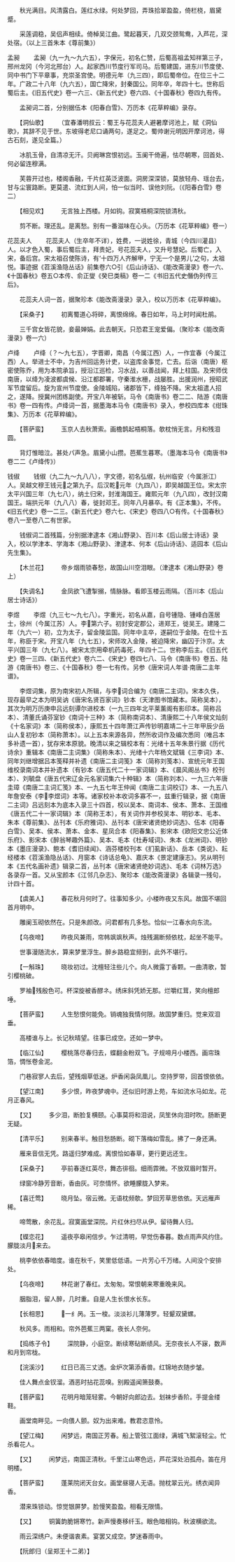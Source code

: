 <!-- { "loadSidebar": true } -->
　　秋光满目。风清露白。莲红水绿。何处梦回，弄珠拾翠盈盈，倚栏桡，眉黛蹙。

　　采莲调稳，吴侣声相续。倚棹吴江曲。鹭起暮天，几双交颈鸳鸯，入芦花，深处宿。（以上三首朱本《尊前集》）

孟昶
　　孟昶（九一九～九六五），字保元，初名仁赞，后蜀高祖孟知祥第三子，邢州龙冈（今河北邢台）人。起家西川节度行军司马。后蜀建国，进东川节度使、同中书门下平章事，充崇圣宫使。明德元年（九三四），即后蜀帝位。在位三十二年。广政二十八年（九六五），国亡降宋，封秦国公。同年卒，年四十七。世称后蜀后主。《旧五代史》卷一六三、《新五代史》卷六四、《十国春秋》卷四九有传。

　　孟昶词二首，分别据伍本《阳春白雪》、万历本《花草粹编》录存。

　　【洞仙歌】
　　（宜春潘明叔云：蜀王与花蕊夫人避暑摩诃池上，赋《洞仙歌》，其辞不见于世。东坡得老尼口诵两句，遂足之。蜀帅谢元明因开摩诃池，得古石刻，遂见全篇。）

　　冰肌玉骨，自清凉无汗。贝阙琳宫恨初远。玉阑干倚遍，怯尽朝寒，回首处、何必留连穆满。

　　芙蓉开过也，楼阁香融，千片红英泛波面。洞房深深锁，莫放轻舟、瑶台去，甘与尘寰路断。更莫遣、流红到人间，怕一似当时、误他刘阮。（《阳春白雪》卷二）

　　【相见欢】
　　无言独上西楼。月如钩。寂寞梧桐深院锁清秋。

　　剪不断。理还乱。是离愁。别有一番滋味在心头。（万历本《花草粹编》卷一）

花蕊夫人
　　花蕊夫人（生卒年不详），姓费，一说姓徐，青城（今四川灌县）人。以才色入蜀，事后蜀后主，拜贵妃，号花蕊夫人，又升号慧妃。后蜀亡，入宋，备后宫。宋太祖召使陈诗，有‘十四万人齐解甲，宁无一个是男儿’之句，太祖悦。事迹据《苕溪渔隐丛话》前集卷六○引《后山诗话》、《能改斋漫录》卷一六、《十国春秋》卷五○本传、俞正燮《癸巳类稿》卷一二《书旧五代史僭伪列传三后》。

　　花蕊夫人词一首，据聚珍本《能改斋漫录》录入，校以万历本《花草粹编》。

　　【采桑子】
　　初离蜀道心将碎，离恨绵绵。春日如年，马上时时闻杜鹃。

　　三千宫女皆花貌，妾最婵娟。此去朝天。只恐君王宠爱偏。（聚珍本《能改斋漫录》卷一六）

卢绛
　　卢绛（？～九七五），字晋卿，南昌（今属江西）人，一作宜春（今属江西）人。举进士不中，为吉州回运务计吏，以盗库金事觉，亡去。后诣（南唐）枢密使陈乔，用为本院承旨，授沿江巡检，习水战，以善战闻，拜上柱国。及宋师伐南唐，以绛为凌波都虞候、沿江都郡署，守秦淮水栅，战屡胜。出援润州，授昭武军节度留后。旋为宣州节度使。金陵城陷，诸郡皆下，绛独不降。宋太祖遣人招之，遂降。授冀州团练副使。开宝八年被斩。马令《南唐书》卷二二、陆游《南唐书》卷一四有传。卢绛词一首，据墨海本马令《南唐书》录入，参校四库本《绀珠集》、万历本《花草粹编》。

　　【菩萨蛮】
　　玉京人去秋萧索。画檐鹊起梧桐落。欹枕悄无言。月和残泪圆。

　　背灯惟暗泣。甚处パ声急。眉黛小山攒。芭蕉生暮寒。（墨海本马令《南唐书》卷二二《卢绛传》）

钱俶
　　钱俶（九二九～九八八），字文德，初名弘俶，杭州临安（今属浙江）人。吴越文穆王钱元之第九子。后汉乾元年（九四八），即吴越国王位。宋太宗太平兴国三年（九七八），纳土归宋，封淮海国王。雍熙元年（九八四），改封汉南国王。端拱元年（九八八）春，徙封邓王。同年八月暴卒。有《正本集》，不传。《旧五代史》卷一二三。《新五代史》卷六七、《宋史》卷四八○有传。《十国春秋》卷八一至卷八二有世家。

　　钱俶词二首残篇，分别据津逮本《湘山野录》、百川本《后山居士诗话》录入，校以学津本、学海本《湘山野录》、津逮本、何本《后山诗话》、适园本《后山先生集》。

　　【木兰花】
　　帝乡烟雨锁春愁，故国山川空泪眼。（津逮本《湘山野录》卷上）

　　【失调名】
　　金凤欲飞遭掣搦，情脉脉。看即玉楼云雨隔。（百川本《后山居士诗话》）

李煜
　　李煜（九三七～九七八）。字重光，初名从嘉，自号锺隐、锺峰白莲居士，徐州（今属江苏）人。李第六子。初封安定郡公，进郑王，徙吴王。建隆二年（九六一）初，立为太子，留金陵监国。同年中主卒，遂嗣位于金陵。在位十五年，称臣于宋。开宝八年（九七五），宋师攻入金陵，被迫降宋，幽囚于汴京。太平兴国三年（九七八）。被宋太宗用牵机药毒死，年四十二。世称李后主。《旧五代史》卷一三四、《新五代史》卷六二、《宋史》卷四七八、马令《南唐书》卷五、陆游《南唐书》卷三、《十国春秋》卷一七有传。另参《唐宋词人年谱·南唐二主年谱》。

　　李煜词集，原为南宋初人所辑，与李词合编为《南唐二主词》。宋本久佚，现存最早之本为明吴讷《唐宋名贤百家词》钞本（天津图书馆藏本。简称吴本），其次为明万历庚申吕远刻谭尔进校本（一九三四年北平莱薰阁有影印本。简称吕本）、清董氏诵芬室钞《南词十三种》本（简称南词本）、清康熙二十八年侯文灿刻《十名家词》本（简称侯本），康熙五十四年萧江声传钞明嘉靖二十三年甲辰少岳山人复初钞本（简称萧本）。以上五本来源各异，然所收词作及编次悉同（唯吕本多补遗一首），犹存宋本原貌。晚清以来之辑校本有：光绪十五年朱景行据《历代诗余》重辑本《南唐二主词集》（简称朱本）、光绪十六年杨文斌辑《三李词》本、同年刘继增据吕本笺释并补遗《南唐二主词笺》本（简称刘笺本）、宣统元年王国维校录南词本并补遗本（有钞本《唐五代二十一家词辑》本、《晨风阁丛书》校刊本）、刘毓盘《唐五代宋辽金元名家词集六十种辑》本（简称刘本）、一九三六年唐圭璋《南唐二主词汇笺》本、一九五七年王仲闻《南唐二主词校订》本、一九五八年詹安泰《李李煜词》本等。诸家校补本收词多寡不一，兹重行辑录，据《南唐二主词》吕远刻本为底本入录三十四首，校以吴本、南词本、侯本、萧本、王国维《唐五代二十一家词辑》本（简称王本），有关词作并参校吴本、明钞本、毛本、朱本《尊前集》、丛刊本《乐府雅词》、丛刊本《唐宋诸贤绝妙词选》、伍本《阳春白雪》、吴本、侯本、萧本、金本、星凤合本《阳春集》、影宋本《欧阳文忠公近体乐府》、影宋本《醉翁琴趣外篇》、吴本、毛本《杜寿域词》、朱本《龙洲词》、明钞本《墨庄漫录》、鲍本《耆旧续闻》、涵芬楼校刊本《扪虱新话》、岳本《类说》、耘经楼本《苕溪渔隐丛话》、月窗本《诗话总龟》、嘉庆本《景定建康志》。另从明刊本《五代名画补遗》辑录二首，丛刊本《唐宋诸贤绝妙词选》、毛本《词林万选》各录存一首。又从宝颜本《江邻几杂志》、聚珍本《能改斋漫录》各辑录一残句，计四十首。

　　【虞美人】
　　春花秋月何时了。往事知多少。小楼昨夜又东风。故国不堪回首月明中。

　　雕阑玉砌依然在。只是朱颜改。问君都有几多愁。恰似一江春水向东流。

　　【乌夜啼】
　　昨夜风兼雨，帘帏飒飒秋声。烛残漏断频依枕，起坐不能平。

　　世事漫随流水，算来梦里浮生。醉乡路稳宜频到，此外不堪行。

　　【一斛珠】
　　晓妆初过。沈檀轻注些儿个。向人微露丁香颗。一曲清歌，暂引樱桃破。

　　罗袖残殷色可。杯深旋被香醪ネ。绣床斜凭娇无那。烂嚼红茸，笑向檀郎唾。

　　【菩萨蛮】
　　人生愁恨何能免。销魂独我情何限。故国梦重归。觉来双泪垂。

　　高楼谁与上。长记秋晴望。往事已成空。还如一梦中。

　　【临江仙】
　　樱桃落尽春归去，蝶翻金粉双飞。子规啼月小楼西。画帘珠箔，惆怅卷金泥。

　　门巷寂寥人去后，望残烟草低迷。炉香闲袅凤凰儿。空持罗带，回首恨依依。

　　【望江南】
　　多少恨，昨夜梦魂中。还似旧时游上苑，车如流水马如龙。花月正春风。

　　【又】
　　多少泪，断脸复横颐。心事莫将和泪说，凤笙休向泪时吹。肠断更无疑。

　　【清平乐】
　　别来春半。触目愁肠断。砌下落梅如雪乱。拂了一身还满。

　　雁来音信无凭。路遥归梦难成。离恨恰如春草，更行更远还生。

　　【采桑子】
　　亭前春逐红英尽，舞态徘徊。细雨霏微。不放双眉时暂开。

　　绿窗冷静芳音断，香由灰。可奈情怀。欲睡朦胧入梦来。

　　【喜迁莺】
　　晓月坠。宿云微。无语枕频欹。梦回芳草思依依。天远雁声稀。

　　啼莺散，余花乱。寂寞画堂深院。片红休扫尽从伊。留待舞人归。

　　【蝶恋花】
　　遥夜亭皋闲信步。乍过清明，早觉伤春暮。数点雨声风约住。朦胧淡月来去。

　　桃李依依春暗度。谁在秋千，笑里低低语。一片芳心千万绪。人间没个安排处。

　　【乌夜啼】
　　林花谢了春红。太匆匆。常恨朝来寒重晚来风。

　　胭脂泪，留人醉，几时重。自是人生长恨水长东。

　　【长相思】
　　一纟呙。玉一梭。淡淡衫儿薄薄罗。轻颦双黛螺。

　　秋风多。雨相和。帘外芭蕉三两窠。夜长人奈何。

　　【捣练子令】
　　深院静，小庭空。断续寒砧断绩风。无奈夜长人不寐，数声和月到帘栊。

　　【浣溪沙】
　　红日已高三丈透。金炉次第添香兽。红锦地衣随步皱。

　　佳人舞点金钗溜。酒恶时拈花蕊嗅。别殿遥闻箫鼓奏。

　　【菩萨蛮】
　　花明月暗笼轻雾。今朝好向郎边去。划袜步香阶。手提金缕鞋。

　　画堂南畔见。一向偎人颤。奴为出来难。教君恣意怜。

　　【望江梅】
　　闲梦远，南国正芳春。船上管弦江面绿，满城飞絮滚轻尘。忙杀看花人。

　　【又】
　　闲梦远，南国正清秋。千里江山寒色远，芦花深处泊孤舟。笛在月明楼。

　　【菩萨蛮】
　　蓬莱院闭天台女。画堂昼寝人无语。抛枕翠云光。绣衣闻异香。

　　潜来珠锁动。惊觉银屏梦。脸慢笑盈盈。相看无限情。

　　【又】
　　铜簧韵脆锵寒竹。新声慢奏移纤玉。眼色暗相钩。秋波横欲流。

　　雨云深绣户。未便谐衷素。宴罢又成空。梦迷春雨中。

　　【阮郎归（呈郑王十二弟）】
